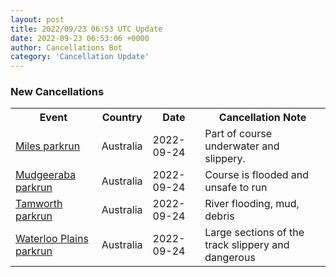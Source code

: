 ```yaml
---
layout: post
title: 2022/09/23 06:53 UTC Update
date: 2022-09-23 06:53:06 +0000
author: Cancellations Bot
category: 'Cancellation Update'
---
```


<h3>New Cancellations</h3>
<div class='hscrollable'>
<table style='width: 100%'>
    <tr>
        <th>Event</th>
        <th>Country</th>
        <th>Date</th>
        <th>Cancellation Note</th>
    </tr>
    <tr>
        <td><a href="https://www.parkrun.com.au/miles">Miles parkrun</a></td>
        <td>Australia</td>
        <td>2022-09-24</td>
        <td>Part of course underwater and slippery.</td>
    </tr>
    <tr>
        <td><a href="https://www.parkrun.com.au/mudgeeraba">Mudgeeraba parkrun</a></td>
        <td>Australia</td>
        <td>2022-09-24</td>
        <td>Course is flooded and unsafe to run</td>
    </tr>
    <tr>
        <td><a href="https://www.parkrun.com.au/tamworth">Tamworth parkrun</a></td>
        <td>Australia</td>
        <td>2022-09-24</td>
        <td>River flooding, mud, debris</td>
    </tr>
    <tr>
        <td><a href="https://www.parkrun.com.au/waterlooplains">Waterloo Plains parkrun</a></td>
        <td>Australia</td>
        <td>2022-09-24</td>
        <td>Large sections of the track slippery and dangerous</td>
    </tr>
</table>
</div>

